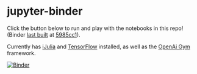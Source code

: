 # jupyter-binder

Click the button below to run and play with the notebooks in this repo! (Binder [last built](http://mybinder.org/status/nhdaly/jupyter-binder) at [5985cc1](https://github.com/NHDaly/jupyter-binder/commit/5985cc1)).

Currently has [iJulia](https://github.com/JuliaLang/IJulia.jl) and [TensorFlow](https://www.tensorflow.org/) installed, as well as the [OpenAi Gym](https://gym.openai.com) framework.


[![Binder](http://mybinder.org/badge.svg)](http://mybinder.org:/repo/eonfathom/jupyter-binder)
